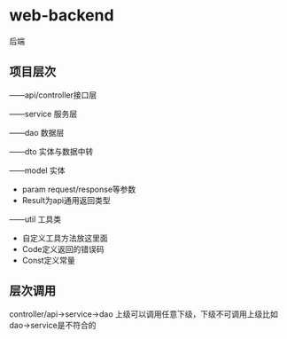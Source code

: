 # web-backend
后端
## 项目层次
——api/controller接口层

——service 服务层

——dao 数据层

——dto 实体与数据中转

——model 实体

- param request/response等参数
- Result为api通用返回类型

——util 工具类

- 自定义工具方法放这里面
- Code定义返回的错误码
- Const定义常量

## 层次调用
controller/api->service->dao
上级可以调用任意下级，下级不可调用上级比如dao->service是不符合的